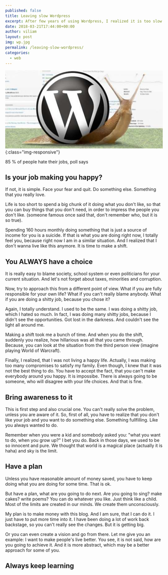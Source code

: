 ```yaml
---
published: false
title: Leaving slow Wordpress
excerpt: After few years of using Wordpress, I realized it is too slow for me. So I moved my blog to much faster solution, called Jekyll.
date: 2018-03-21T17:44:00+00:00
author: viliam
layout: post
img: wp.jpg
permalink: /leaving-slow-wordpress/
categories:
  - web
---
```


![Wordpress is very slow](/images/wpslow.jpg){:class="img-responsive"}

85 % of people hate their jobs, poll says
> 

## Is your job making you happy?

If not, it is simple. Face your fear and quit. Do something else. Something that you really love. 

Life is too short to spend a big chunk of it doing what you don't like, so that you can buy things that you don't need, in order to impress the people you don't like. (someone famous once said that, don't remember who, but it is so true).

Spending 160 hours monthly doing something that is just a source of income for you is a suicide. If that is what you are doing right now, I totally feel you, because right now I am in a similar situation. And I realized that I don't wanna live like this anymore. It is time to make a shift.

## You ALWAYS have a choice

It is really easy to blame society, school system or even politicians for your current situation. And let's not forget about taxes, minorities and corruption. 

Now, try to approach this from a different point of view. What if you are fully responsible for your own life? What if you can't really blame anybody. What if you are doing a shitty job, because you chose it?

Again, I totally understand. I used to be the same. I was doing a shitty job, which I hated so much. In fact, I was doing many shitty jobs, because I didn't see the opportunities. Got lost in the darkness. And couldn't see the light all around me.

Making a shift took me a bunch of time. And when you do the shift, suddenly you realize, how hillarious was all that you came through. Because, you can look at the situation from the third person view (imagine playing World of Warcraft). 

Finally, I realized, that I was not living a happy life. Actually, I was making too many compromises to satisfy my family. Even though, I knew that it was not the best thing to do. You have to accept the fact, that you can't make everybody around you happy. It is impossibe. There is always going to be someone, who will disagree with your life choices. And that is fine. 

## Bring awareness to it

This is first step and also crucial one. You can't really solve the problem, unless you are aware of it. So, first of all, you have to realize that you don't like your job and you want to do something else. Something fullfilling. Like you always wanted to do. 

Remember when you were a kid and somebody asked you: "what you want to do, when you grow up?" I bet you do. Back in those days, we used to be so innocent and pure. We thought that world is a magical place (actually it is haha) and sky is the limit.

## Have a plan 

Unless you have reasonable amount of money saved, you have to keep doing what you are doing for some time. That is ok. 

But have a plan, what are you going to do next. Are you going to sing? make cakes? write poems? You can do whatever you like. Just think like a child. Most of the limits are created in our minds. We create them unconsciously.

My plan is to make money with this blog. And I am sure, that I can do it. I just have to put more time into it. I have been doing a lot of work back backstage, so you can't really see the changes. But it is getting big.

Or you can even create a vision and go from there. Let me give you an example: I want to make people's live better. You see, it is not said, how are you going to achieve it. And it is more abstract, which may be a better approach for some of you.

## Always keep learning

